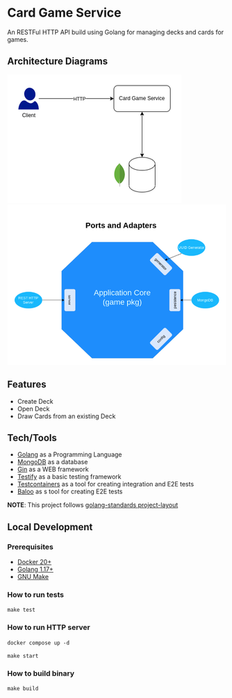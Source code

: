 # Card Game Service
An RESTFul HTTP API build using Golang for managing decks and cards for games.

## Architecture Diagrams
![High Level Architecture Diagram](./docs/High_Level_Architecture.png)
![Enterprise Architecture](./docs/Enterprise_Architecture.png)

## Features
* Create Deck
* Open Deck
* Draw Cards from an existing Deck

## Tech/Tools
* [Golang](https://go.dev/) as a Programming Language
* [MongoDB](https://www.mongodb.com/) as a database
* [Gin](https://github.com/gin-gonic/gin) as a WEB framework
* [Testify](https://github.com/stretchr/testify) as a basic testing framework
* [Testcontainers](https://golang.testcontainers.org/) as a tool for creating integration and E2E tests 
* [Baloo](https://github.com/h2non/baloo) as s tool for creating E2E tests

**NOTE**: This project follows [golang-standards project-layout](https://github.com/golang-standards/project-layout)

## Local Development

### Prerequisites
* [Docker 20+](https://www.docker.com/)
* [Golang 1.17+](https://go.dev/)
* [GNU Make](https://www.gnu.org/software/make/)

### How to run tests
```shell
make test
```

### How to run HTTP server
```shell
docker compose up -d
```
```shell
make start
```

### How to build binary
```shell
make build
```